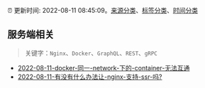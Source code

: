 :alarm_clock: 更新时间: 2022-08-11 08:45:09。[来源分类](../README.md)、[标签分类](../TAGS.md)、[时间分类](../TIMELINE.md)

## 服务端相关


> 关键字：`Nginx`、`Docker`、`GraphQL`、`REST`、`gRPC`



- [2022-08-11-docker-同一-network-下的-container-无法互通](https://www.v2ex.com/t/872207) 
- [2022-08-11-有没有什么办法让-nginx-支持-ssr-吗?](https://www.v2ex.com/t/872191) 